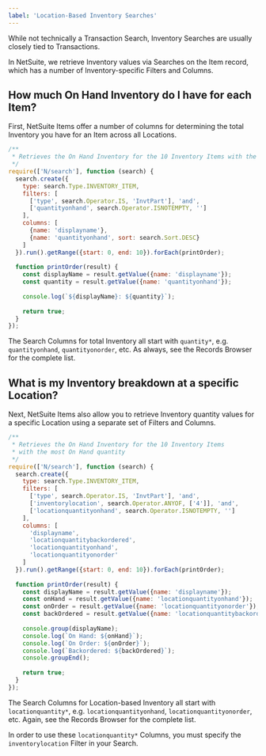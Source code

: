 ```yaml
---
label: 'Location-Based Inventory Searches'
---
```


While not technically a Transaction Search, Inventory Searches are usually closely tied to Transactions.

In NetSuite, we retrieve Inventory values via Searches on the Item record, which has a number of Inventory-specific 
Filters and Columns.

## How much On Hand Inventory do I have for each Item?

First, NetSuite Items offer a number of columns for determining the total Inventory you have for an Item across all 
Locations.

```javascript
/**
 * Retrieves the On Hand Inventory for the 10 Inventory Items with the most On Hand quantity
 */
require(['N/search'], function (search) {
  search.create({
    type: search.Type.INVENTORY_ITEM,
    filters: [
      ['type', search.Operator.IS, 'InvtPart'], 'and',
      ['quantityonhand', search.Operator.ISNOTEMPTY, '']
    ],
    columns: [
      {name: 'displayname'},
      {name: 'quantityonhand', sort: search.Sort.DESC}
    ]
  }).run().getRange({start: 0, end: 10}).forEach(printOrder);
  
  function printOrder(result) {
    const displayName = result.getValue({name: 'displayname'});
    const quantity = result.getValue({name: 'quantityonhand'});
    
    console.log(`${displayName}: ${quantity}`);
    
    return true;
  }
});
```

The Search Columns for total Inventory all start with `quantity*`, e.g. `quantityonhand`, `quantityonorder`, etc. As 
always, see the Records Browser for the complete list.

## What is my Inventory breakdown at a specific Location?

Next, NetSuite Items also allow you to retrieve Inventory quantity values for a specific Location using a separate 
set of Filters and Columns.

```javascript
/**
 * Retrieves the On Hand Inventory for the 10 Inventory Items
 * with the most On Hand quantity
 */
require(['N/search'], function (search) {
  search.create({
    type: search.Type.INVENTORY_ITEM,
    filters: [
      ['type', search.Operator.IS, 'InvtPart'], 'and',
      ['inventorylocation', search.Operator.ANYOF, ['4']], 'and',
      ['locationquantityonhand', search.Operator.ISNOTEMPTY, '']
    ],
    columns: [
      'displayname',
      'locationquantitybackordered',
      'locationquantityonhand',
      'locationquantityonorder'
    ]
  }).run().getRange({start: 0, end: 10}).forEach(printOrder);
  
  function printOrder(result) {
    const displayName = result.getValue({name: 'displayname'});
    const onHand = result.getValue({name: 'locationquantityonhand'});
    const onOrder = result.getValue({name: 'locationquantityonorder'});
    const backOrdered = result.getValue({name: 'locationquantitybackordered'});
    
    console.group(displayName);
    console.log(`On Hand: ${onHand}`);
    console.log(`On Order: ${onOrder}`);
    console.log(`Backordered: ${backOrdered}`);
    console.groupEnd();
    
    return true;
  }
});
```

The Search Columns for Location-based Inventory all start with `locationquantity*`, e.g. `locationquantityonhand`, 
`locationquantityonorder`, etc. Again, see the Records Browser for the complete list.

In order to use these `locationquantity*` Columns, you must specify the `inventorylocation` Filter in your Search.
